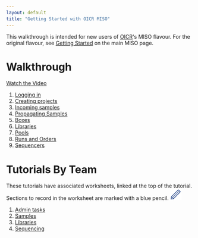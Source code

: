 ```yaml
---
layout: default
title: "Getting Started with OICR MISO"
---
```


This walkthrough is intended for new users of [OICR](oicr.on.ca)'s MISO flavour. 
For the original flavour, see [Getting Started](http://tgac.github.io/miso-lims/)
on the main MISO page.

# Walkthrough

[Watch the Video](https://labs.oicr.on.ca/files/7969/file/MISOTutorial.mp4)

1. [Logging in](0-original-walkthrough#1)
1. [Creating projects](0-original-walkthrough#2)
1. [Incoming samples](0-original-walkthrough#3)
1. [Propagating Samples](0-original-walkthrough#4)
1. [Boxes](0-original-walkthrough#5)
1. [Libraries](0-original-walkthrough#6)
1. [Pools](0-original-walkthrough#7)
1. [Runs and Orders](0-original-walkthrough#8)
1. [Sequencers](0-original-walkthrough#9)

# Tutorials By Team

These tutorials have associated worksheets, linked at the top of the tutorial. Sections to record in the worksheet are marked with a blue pencil. <img src="pics/blue_pencil.png">

1. [Admin tasks](1-0-admin-tasks)
1. [Samples](2-0-samples)
1. [Libraries](3-0-libraries)
1. [Sequencing](4-0-sequencing)
